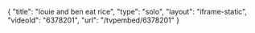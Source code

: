 {
    "title": "louie and ben eat rice",
    "type": "solo",
    "layout": "iframe-static",
    "videoId": "6378201",
    "url": "\/tvpembed\/6378201"
}